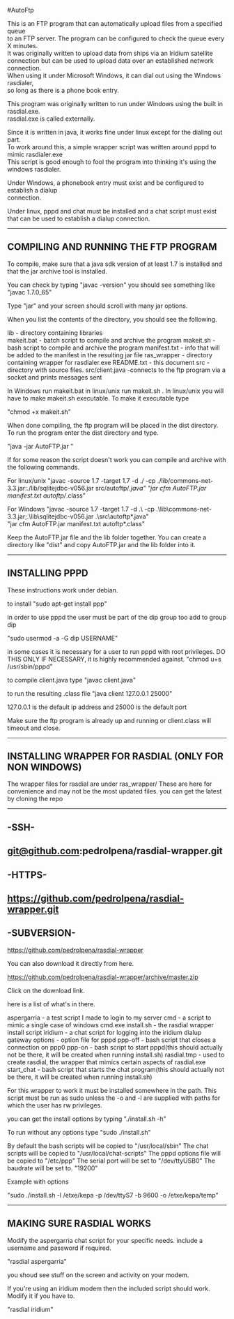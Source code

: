 
#AutoFtp

This is an FTP program that can automatically upload files from a specified queue<br>
to an FTP server. The program can be configured to check the queue every X minutes.<br>
It was originally written to upload data from ships via an Iridium satellite<br>
connection but can be used to upload data over an established network connection.<br>
When using it under Microsoft Windows, it can dial out using the Windows rasdialer,<br>
so long as there is a phone book entry.<br>

This program was originally written to run under Windows using the built in rasdial.exe.<br>
rasdial.exe is called externally.<br>

Since it is written in java, it works fine under linux except for the dialing out part.<br>
To work around this, a simple wrapper script was written around pppd to mimic rasdialer.exe<br>
This script is good enough to fool the program into thinking it's using the windows rasdialer.<br>

Under Windows, a phonebook entry must exist and be configured to establish a dialup<br>
connection.<br>

Under linux, pppd and chat must be installed and a chat script must exist<br>
that can be used to establish a dialup connection.<br>

-----------------------------------------
**COMPILING AND RUNNING THE FTP PROGRAM**
-----------------------------------------

To compile, make sure that a java sdk version of at least 1.7 is installed
and that the jar archive tool is installed.

You can check by typing "javac -version"
you should see something like "javac 1.7.0_65"

Type "jar" and your screen should scroll with many jar options.

When you list the contents of the directory, you should see the following.

lib             - directory containing libraries  
makeit.bat      - batch script to compile and archive the program 
makeit.sh       - bash  script to compile and archive the program 
manifest.txt    - info that will be added to the manifest in the resulting jar file
ras_wrapper     - directory containing wrapper for rasdialer.exe
README.txt      - this document
src             - directory with source files.
src/client.java -connects to the ftp program via a socket and prints messages sent

In Windows run makeit.bat in linux/unix run makeit.sh .
In linux/unix you will have to make makeit.sh executable.
To make it executable type

"chmod +x makeit.sh"

When done compiling, the ftp program will be placed in the dist directory.
To run the program enter the dist directory and type.

"java -jar AutoFTP.jar "

If for some reason the script doesn't work you can compile and archive with the following commands.

For linux/unix
"javac -source 1.7 -target 1.7 -d ./ -cp ./lib/commons-net-3.3.jar:./lib/sqlitejdbc-v056.jar src/autoftp/*.java"
"jar cfm AutoFTP.jar manifest.txt autoftp/*.class"


For Windows
"javac -source 1.7 -target 1.7 -d .\ -cp .\lib\commons-net-3.3.jar;.\lib\sqlitejdbc-v056.jar .\src\autoftp\*.java"   
"jar cfm AutoFTP.jar manifest.txt autoftp\*.class"

Keep the AutoFTP.jar file and the lib folder together.
You can create a directory like "dist" and copy AutoFTP.jar and the lib folder into it.

-------------------
**INSTALLING PPPD**
-------------------
These instructions work under debian.

to install
"sudo apt-get install ppp"

in order to use pppd the user must be part of the dip group
too add to group dip

"sudo usermod -a -G dip USERNAME"

in some cases it is necessary for a user to run pppd with root privileges.
DO THIS ONLY IF NECESSARY, it is highly recommended against.
"chmod u+s /usr/sbin/pppd"


to compile client.java type
"javac client.java"

to run the resulting .class file
"java client 127.0.0.1 25000"

127.0.0.1 is the default ip address and 25000 is the default port

Make sure the ftp program is already up and running or client.class will timeout and close.

---------------------------------------------------------
**INSTALLING WRAPPER FOR RASDIAL (ONLY FOR NON WINDOWS)**
---------------------------------------------------------

The wrapper files for rasdial are under ras_wrapper/
These are here for convenience and may not be the most updated files.
you can get the latest by cloning the repo

-----
-SSH-
-----
git@github.com:pedrolpena/rasdial-wrapper.git
-------
-HTTPS-
-------
https://github.com/pedrolpena/rasdial-wrapper.git
-----
-SUBVERSION-
-----
https://github.com/pedrolpena/rasdial-wrapper
 
You can also download it directly from here.

https://github.com/pedrolpena/rasdial-wrapper/archive/master.zip

Click on the download link.


here is a list of what's in there.

aspergarria - a test script I made to login to my server
cmd         - a script to mimic a single case of windows cmd.exe
install.sh  - the rasdial wrapper install script 
iridium     - a chat script for logging into the iridium dialup gateway
options     - option file for pppd
ppp-off     - bash script that closes a connection on ppp0
ppp-on      - bash script to start pppd(this should actually not be there,
                  it will be created when running install.sh) 
rasdial.tmp - used to create rasdial, the wrapper that mimics  certain aspects of rasdial.exe 
start_chat  - bash script that starts the chat program(this should actually not be there,
                  it will be created when running install.sh) 


For this wrapper to work it must be installed somewhere in the path.
This script must be run as sudo unless the -o and -l are supplied with paths
for which the user has rw privileges.

you can get the install options by typing 
"./install.sh -h"


To run without any options type
"sudo ./install.sh"

By default the bash scripts will be copied to 
"/usr/local/sbin"
The chat scripts will be copied to
"/usr/local/chat-scripts"
The pppd options file will be copied to 
"/etc/ppp"
The serial port will be set to
"/dev/ttyUSB0"
The baudrate will be set to.
"19200"

Example with options

"sudo ./install.sh -l /etxe/kepa -p /dev/ttyS7 -b 9600 -o /etxe/kepa/temp"


-----------------------------
**MAKING SURE RASDIAL WORKS**
-----------------------------

Modify the aspergarria chat script for your specific needs.
include a username and password if required.

"rasdial aspergarria"

you shoud see stuff on the screen and activity on your modem.

If you're using an iridium modem then the included script should work.
Modify it if you have to.

"rasdial iridium"



